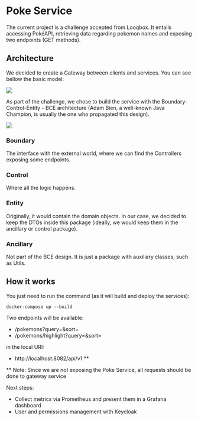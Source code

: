 # Poke Service

The current project is a challenge accepted from Looqbox. It entails accessing PokéAPI, retrieving data regarding pokemon names and exposing two endpoints (GET methods).

## Architecture

We decided to create a Gateway between clients and services. You can see bellow the basic model:

![](/src/main/resources/images/arquitetura.jpg)

As part of the challenge, we chose to build the service with the Boundary-Control-Entity - BCE architecture (Adam Bien, a well-known Java Champion, is usually the one who propagated this design).

![](/src/main/resources/images/bce.png)

### Boundary
The interface with the external world, where we can find the Controllers exposing some endpoints.

### Control
Where all the logic happens.

### Entity
Originally, it would contain the domain objects. In our case, we decided to keep the DTOs inside this package (ideally, we would keep them in the ancillary or control package).

### Ancillary
Not part of the BCE design. It is just a package with auxiliary classes, such as Utils.


## How it works

You just need to run the command (as it will build and deploy the services):

```docker-compose up --build```

Two endpoints will be available:
- /pokemons?query=&sort=
- /pokemons/highlight?query=&sort=

in the local URI:
- http://localhost:8082/api/v1 **

** Note: Since we are not exposing the Poke Service, all requests should be done to gateway service

Next steps:
- Collect metrics via Prometheus and present them in a Grafana dashboard
- User and permissions management with Keycloak

